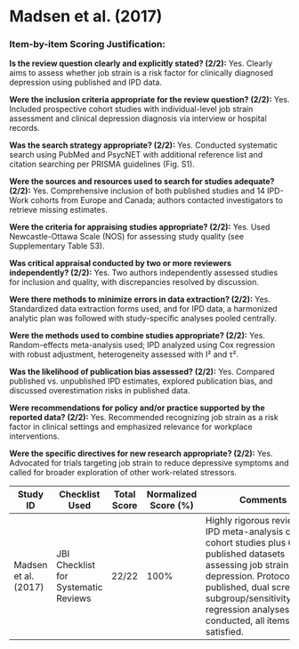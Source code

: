 # Madsen et al. (2017)

### Item-by-item Scoring Justification:

**Is the review question clearly and explicitly stated? (2/2):** Yes. Clearly aims to assess whether job strain is a risk factor for clinically diagnosed depression using published and IPD data.

**Were the inclusion criteria appropriate for the review question? (2/2):** Yes. Included prospective cohort studies with individual-level job strain assessment and clinical depression diagnosis via interview or hospital records.

**Was the search strategy appropriate? (2/2):** Yes. Conducted systematic search using PubMed and PsycNET with additional reference list and citation searching per PRISMA guidelines (Fig. S1).

**Were the sources and resources used to search for studies adequate? (2/2):** Yes. Comprehensive inclusion of both published studies and 14 IPD-Work cohorts from Europe and Canada; authors contacted investigators to retrieve missing estimates.

**Were the criteria for appraising studies appropriate? (2/2):** Yes. Used Newcastle-Ottawa Scale (NOS) for assessing study quality (see Supplementary Table S3).

**Was critical appraisal conducted by two or more reviewers independently? (2/2):** Yes. Two authors independently assessed studies for inclusion and quality, with discrepancies resolved by discussion.

**Were there methods to minimize errors in data extraction? (2/2):** Yes. Standardized data extraction forms used, and for IPD data, a harmonized analytic plan was followed with study-specific analyses pooled centrally.

**Were the methods used to combine studies appropriate? (2/2):** Yes. Random-effects meta-analysis used; IPD analyzed using Cox regression with robust adjustment, heterogeneity assessed with I² and τ².

**Was the likelihood of publication bias assessed? (2/2):** Yes. Compared published vs. unpublished IPD estimates, explored publication bias, and discussed overestimation risks in published data.

**Were recommendations for policy and/or practice supported by the reported data? (2/2):** Yes. Recommended recognizing job strain as a risk factor in clinical settings and emphasized relevance for workplace interventions.

**Were the specific directives for new research appropriate? (2/2):** Yes. Advocated for trials targeting job strain to reduce depressive symptoms and called for broader exploration of other work-related stressors.

| Study ID | Checklist Used | Total Score | Normalized Score (%) | Comments |
| --- | --- | --- | --- | --- |
| Madsen et al. (2017) | JBI Checklist for Systematic Reviews | 22/22 | 100% | Highly rigorous review and IPD meta-analysis of 14 cohort studies plus 6 published datasets assessing job strain and depression. Protocol pre-published, dual screening, subgroup/sensitivity/meta-regression analyses conducted, all items satisfied. |
